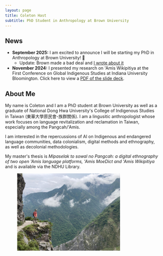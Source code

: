 ```yaml
---
layout: page
title: Coleton Hast
subtitle: PhD Student in Anthropology at Brown University 
---
```


## News
- **September 2025:** I am excited to announce I will be starting my PhD in Anthropology at Brown University! 🎉
  - Update: Brown made a bad deal and [I wrote about it](/_posts/2025-08-04-brown-made-a-bad-deal.md)
- **November 2024:** I presented my research on 'Amis Wikipitiya at the First Conference on Global Indigenous Studies at Indiana University Bloomington. Click here to view a [PDF of the slide deck](/files/ACH_251116_CGISPresentation.pdf).

## About Me
My name is Coleton and I am a PhD student at Brown University as well as a graduate of National Dong Hwa University's College of Indigenous Studies in Taiwan (東華大學原民會-族群關係). I am a lingusitic anthropologist whose work focuses on language revitalization and reclamation in Taiwan, especially among the Pangcah/'Amis. 

I am interested in the repercussions of AI on Indigenous and endangered language communities, data colonialism, digital methods and ethnography, as well as decolonial methodologies.

My master's thesis is _Mipaselak to sowal no Pangcah: a digital ethnography of two  open 'Amis language platforms, 'Amis MoeDict and 'Amis Wikipitiya_ and is available via the NDHU Library.

 <figure>
  <img src="/assets/img/me-on-taroko-cliff.jpeg" width="80%" class="center">
</figure> 

